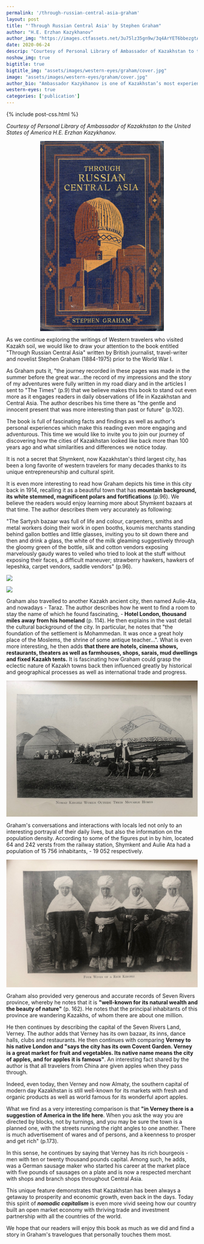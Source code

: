 ```yaml
---
permalink: '/through-russian-central-asia-graham'
layout: post
title: "'Through Russian Central Asia' by Stephen Graham"
author: "H.E. Erzhan Kazykhanov"
author_img: "https://images.ctfassets.net/3u75lz35gn9w/3q4ArYET6bbezgtAY4AH1T/33b7a5077aa48a22c62cba01db4f95be/Ambassador_Erzhan_Kazykhanov.jpg"
date: 2020-06-24
descrip: "Courtesy of Personal Library of Ambassador of Kazakhstan to the United States of America H.E. Erzhan Kazykhanov."
noshow_img: true
bigtitle: true
bigtitle_img: "assets/images/western-eyes/graham/cover.jpg"
image: "assets/images/western-eyes/graham/cover.jpg"
author_bio: "Ambassador Kazykhanov is one of Kazakhstan’s most experienced diplomats. Prior to his appointment as the Ambassador to the U.S., Ambassador Kazykhanov served as Foreign Minister and Ambassador to the United Kingdom of Great Britain & Northern Ireland."
western-eyes: true
categories: ['publication']
---
```

{% include post-css.html %}

<style>
  .post-bigtitle > div > h1 {
    font-size: 5.2rem;
  }

  ul:not(.usa-sidenav-list) > li {
    list-style-type: "– ";
    margin-bottom: 0!important;
  }

img {
  display: block; 
  margin-left: auto; 
  margin-right: auto; 
  max-height: 500px;
  width: auto; 
}

</style>
<em>Courtesy of Personal Library of Ambassador of Kazakhstan to the United States of America H.E. Erzhan Kazykhanov.</em>

![](assets/images/western-eyes/graham/cover.jpg)

As we continue exploring the writings of Western travelers who visited Kazakh soil, we would like to draw your attention to the book entitled "Through Russian Central Asia" written by British journalist, travel-writer and novelist Stephen Graham (1884-1975) prior to the World War I. 

As Graham puts it, "the journey recorded in these pages was made in the summer before the great war…the record of my impressions and the story of my adventures were fully written in my road diary and in the articles I sent to "The Times"  (p.9) that we believe makes this book to stand out even more as it engages readers in daily observations of life in Kazakhstan and Central Asia. The author describes his time there as "the gentle and innocent present that was more interesting than past or future" (p.102). 

The book is full of fascinating facts and findings as well as author's personal experiences which make this reading even more engaging and adventurous. This time we would like to invite you to join our journey of discovering how the cities of Kazakhstan looked like back more than 100 years ago and what similarities and differences we notice today.

It is not a secret that Shymkent, now Kazakhstan's third largest city, has been a long favorite of western travelers for many decades thanks to its unique entrepreneurship and cultural spirit.  

It is even more interesting to read how Graham depicts his time in this city back in 1914, recalling it as a beautiful town that has **mountain background, its white stemmed, magnificent polars and fortifications** (p.96). We believe the readers would enjoy learning more about Shymkent bazaars at that time. The author describes them very accurately as following: 

"The Sartysh bazaar was full of life and colour, carpenters, smiths and metal workers doing their work in open booths, koumis merchants standing behind gallon bottles and little glasses, inviting you to sit down there and then and drink a glass, the white of the milk gleaming suggestively through the gloomy green of the bottle, silk and cotton vendors exposing marvelously gaudy wares to veiled who tried to look at the stuff without exposing their faces, a difficult maneuver; strawberry  hawkers, hawkers of lepeshka, carpet vendors, saddle vendors" (p.96). 

![](assets/images/western-eyes/graham/scan1_2.png)

![](assets/images/western-eyes/graham/scan1_1.png)

Graham also travelled to another Kazakh ancient city, then named 
Aulie-Ata, and nowadays - Taraz. The author describes how he went to find a room to stay the name of which he found fascinating, - **Hotel London, thousand miles away from his homeland** (p. 114).  He then explains in the vast detail the cultural background of the city. In particular, he notes that "the foundation of the settlement is Mohammedan. It was once a great holy place of the Moslems, the shrine of some antique teacher…". What is even more interesting, he then adds **that there are hotels, cinema shows, restaurants, theaters as well as farmhouses, shops, sarais, mud dwellings and fixed Kazakh tents.** It is fascinating how Graham could grasp the eclectic nature of Kazakh towns back then influenced greatly by historical and geographical processes as well as international trade and progress. 

![](assets/images/western-eyes/graham/scan2.png)

Graham's conversations and interactions with locals led not only to an interesting portrayal of their daily lives, but also the information on the population density. According to some of the figures put in by him, located 64 and 242 versts from the railway station, Shymkent and Aulie Ata had a population of 15 756 inhabitants, - 19 052 respectively. 

![](assets/images/western-eyes/graham/scan3.jpg)

Graham also provided very generous and accurate records of Seven Rivers province, whereby he notes that it is **"well-known for its natural wealth and the beauty of nature"** (p. 162). He notes that the principal inhabitants of this province are wandering Kazakhs, of whom there are about one million. 

He then continues by describing the capital of the Seven Rivers Land, Verney. The author adds that Verney has its own bazaar, its inns, dance halls, clubs and restaurants. He then continues with comparing **Verney to his native London and "says the city has its own Covent Garden. Verney is a great market for fruit and vegetables. Its native name means the city of apples, and for apples it is famous"**. An interesting fact shared by the author is that all travelers from China are given apples when they pass through.

Indeed, even today, then Verney and now Almaty, the southern capital of modern day Kazakhstan is still well-known for its markets with fresh and organic products as well as world famous for its wonderful aport apples. 

What we find as a very interesting comparison is that **"in Verney there is a suggestion of America in the life here**. When you ask the way you are directed by blocks, not by turnings, and you may be sure the town is a planned one, with the streets running the right angles to one another. There is much advertisement of wares and of persons, and a keenness to prosper and get rich" (p.173).  

In this sense, he continues by  saying that Verney has its rich bourgeois - men with ten or twenty thousand pounds capital. Among such, he adds, was a German sausage maker who started his career at the market place with five pounds of sausages on a plate and is now a respected merchant with shops and branch shops throughout Central Asia.

This unique feature demonstrates that Kazakhstan has been always a getaway to prosperity and economic growth, even back in the days. Today this spirit of ***nomadic capitalism*** is even more vivid seeing how our country built an open market economy with thriving trade and investment partnership with all the countries of the world. 

We hope that our readers will enjoy this book as much as we did and find a story in Graham's travelogues that personally touches them most. 